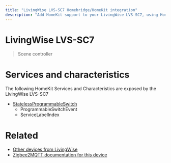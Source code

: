 ```yaml
---
title: "LivingWise LVS-SC7 Homebridge/HomeKit integration"
description: "Add HomeKit support to your LivingWise LVS-SC7, using Homebridge, Zigbee2MQTT and homebridge-z2m."
---
```

<!---
This file has been GENERATED using src/docgen/docgen.ts
DO NOT EDIT THIS FILE MANUALLY!
-->
# LivingWise LVS-SC7
> Scene controller 


# Services and characteristics
The following HomeKit Services and Characteristics are exposed by
the LivingWise LVS-SC7

* [StatelessProgrammableSwitch](../../action.md)
  * ProgrammableSwitchEvent
  * ServiceLabelIndex


# Related
* [Other devices from LivingWise](../index.md#livingwise)
* [Zigbee2MQTT documentation for this device](https://www.zigbee2mqtt.io/devices/LVS-SC7.html)